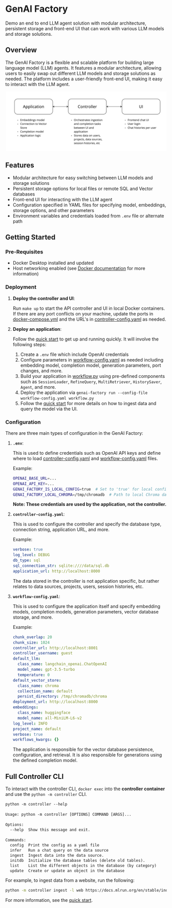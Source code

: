 # GenAI Factory

Demo an end to end LLM agent solution with modular architecture, persistent storage and front-end UI that can work with various LLM models and storage solutions.

## Overview
The GenAI Factory is a flexible and scalable platform for building large language model (LLM) agents. It features a modular architecture, allowing users to easily swap out different LLM models and storage solutions as needed. The platform includes a user-friendly front-end UI, making it easy to interact with the LLM agent.

![](docs/genai_factory_architecture.jpg)

## Features
- Modular architecture for easy switching between LLM models and storage solutions
- Persistent storage options for local files or remote SQL and Vector databases
- Front-end UI for interacting with the LLM agent
- Configuration specified in YAML files for specifying model, embeddings, storage options, and other parameters
- Environment variables and credentials loaded from `.env` file or alternate path

## Getting Started

### Pre-Requisites
- Docker Desktop installed and updated
- Host networking enabled (see [Docker documentation](https://docs.docker.com/network/drivers/host/#docker-desktop) for more information)

### Deployment
1. **Deploy the controller and UI**:

    Run `make up` to start the API controller and UI in local Docker containers. If there are any port conflicts on your machine, update the ports in [docker-compose.yml](docker-compose.yml) and the URL's in [controller-config.yaml](controller/controller-config.yaml) as needed.

2. **Deploy an application**:

    Follow the [quick start](examples/quick_start/notebook.ipynb) to get up and running quickly. It will involve the following steps:
    1. Create a `.env` file which include OpenAI credentials
    2. Configure parameters in [workflow-config.yaml](examples/quick_start/workflow-config.yaml) as needed including embedding model, completion model, generation parameters, port changes, and more.
    3. Build your application in [workflow.py](examples/quick_start/workflow.py) using pre-defined components such as `SessionLoader`, `RefineQuery`, `MultiRetriever`, `HistorySaver`, `Agent`, and more.
    3. Deploy the application via `genai-factory run --config-file workflow-config.yaml workflow.py`
    4. Follow the [quick start](examples/quick_start/notebook.ipynb) for more details on how to ingest data and query the model via the UI.

### Configuration
There are three main types of configuration in the GenAI Factory:

1. **`.env`**:

    This is used to define credentials such as OpenAI API keys and define where to load [controller-config.yaml](controller/controller-config.yaml) and [workflow-config.yaml](examples/quick_start/workflow-config.yaml) files.

    Example:
    ```bash
    OPENAI_BASE_URL=...
    OPENAI_API_KEY=...
    GENAI_FACTORY_IS_LOCAL_CONFIG=true  # Set to 'true' for local configuration
    GENAI_FACTORY_LOCAL_CHROMA=/tmp/chromadb  # Path to local Chroma database (if applicable)
    ```

    **Note: These credentials are used by the application, not the controller.**

2. **`controller-config.yaml`**:

    This is used to configure the controller and specify the database type, connection string, application URL, and more.

    Example:
    ```yaml
    verbose: true
    log_level: DEBUG
    db_type: sql
    sql_connection_str: sqlite:////data/sql.db
    application_url: http://localhost:8000
    ```

    The data stored in the controller is not application specific, but rather relates to data sources, projects, users, session histories, etc.

3. **`workflow-config.yaml`**: 

    This is used to configure the application itself and specify embedding models, completion models, generation parameters, vector database storage, and more.

    Example:
    ```yaml
    chunk_overlap: 20
    chunk_size: 1024
    controller_url: http://localhost:8001
    controller_username: guest
    default_llm:
      class_name: langchain_openai.ChatOpenAI
      model_name: gpt-3.5-turbo
      temperature: 0
    default_vector_store:
      class_name: chroma
      collection_name: default
      persist_directory: /tmp/chromadb/chroma
    deployment_url: http://localhost:8000
    embeddings:
      class_name: huggingface
      model_name: all-MiniLM-L6-v2
    log_level: INFO
    project_name: default
    verbose: true
    workflows_kwargs: {}
    ```

    The application is responsible for the vector database persistence, configuration, and retrieval. It is also responsible for generations using the defined completion model.

## Full Controller CLI

To interact with the controller CLI, `docker exec` into the **controller container** and use the `python -m controller` CLI.

```shell
python -m controller --help

Usage: python -m controller [OPTIONS] COMMAND [ARGS]...

Options:
  --help  Show this message and exit.

Commands:
  config  Print the config as a yaml file
  infer   Run a chat query on the data source
  ingest  Ingest data into the data source.
  initdb  Initialize the database tables (delete old tables).
  list    List the different objects in the database (by category)
  update  Create or update an object in the database
```

For example, to ingest data from a website, run the following:
```bash
python -m controller ingest -l web https://docs.mlrun.org/en/stable/index.html
```
For more information, see the [quick start](examples/quick_start/notebook.ipynb).